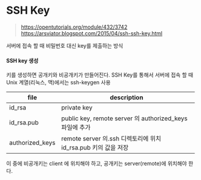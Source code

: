 

# SSH Key

> https://opentutorials.org/module/432/3742
> https://arsviator.blogspot.com/2015/04/ssh-ssh-key.html


서버에 접속 할 때 비밀번호 대신 key를 제출하는 방식

#### SSH key 생성
키를 생성하면 공개키와 비공개키가 만들어진다. 
SSH Key를 통해서 서버에 접속 할 때 Unix 계열(리눅스, 맥)에서는 ssh-keygen 사용


| file              | description               | 
|-------------------|---------------------|
|id_rsa    |private key | 
|id_rsa.pub|public key, remote server 의 authorized_keys 파일에 추가|
|authorized_keys|remote server 의.ssh 디렉토리에 위치 id_rsa.pub 키의 값을 저장


이 중에 비공개키는 client 에 위치해야 하고, 공개키는 server(remote)에 위치해야 한다.
<!--stackedit_data:
eyJoaXN0b3J5IjpbLTkwODAwMzkyNiwtMTExOTcyNTgxNiwxMj
kyNDczODU0XX0=
-->